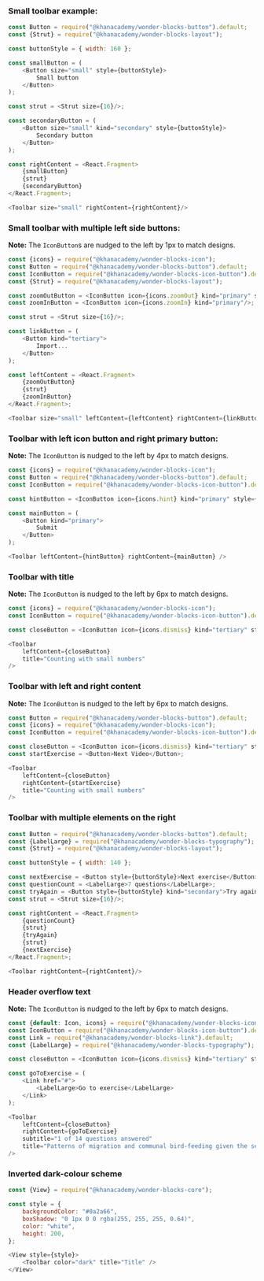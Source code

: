 ### Small toolbar example:

```js
const Button = require("@khanacademy/wonder-blocks-button").default;
const {Strut} = require("@khanacademy/wonder-blocks-layout");

const buttonStyle = { width: 160 };

const smallButton = (
    <Button size="small" style={buttonStyle}>
        Small button
    </Button>
);

const strut = <Strut size={16}/>;

const secondaryButton = (
    <Button size="small" kind="secondary" style={buttonStyle}>
        Secondary button
    </Button>
);

const rightContent = <React.Fragment>
    {smallButton}
    {strut}
    {secondaryButton}
</React.Fragment>;

<Toolbar size="small" rightContent={rightContent}/>
```

### Small toolbar with multiple left side buttons:

**Note:** The `IconButton`s are nudged to the left by 1px to match designs.

```js
const {icons} = require("@khanacademy/wonder-blocks-icon");
const Button = require("@khanacademy/wonder-blocks-button").default;
const IconButton = require("@khanacademy/wonder-blocks-icon-button").default;
const {Strut} = require("@khanacademy/wonder-blocks-layout");

const zoomOutButton = <IconButton icon={icons.zoomOut} kind="primary" style={{marginLeft:-1}}/>;
const zoomInButton = <IconButton icon={icons.zoomIn} kind="primary"/>;

const strut = <Strut size={16}/>;

const linkButton = (
    <Button kind="tertiary">
        Import...
    </Button>
);

const leftContent = <React.Fragment>
    {zoomOutButton}
    {strut}
    {zoomInButton}
</React.Fragment>;

<Toolbar size="small" leftContent={leftContent} rightContent={linkButton} />
```

### Toolbar with left icon button and right primary button:

**Note:** The `IconButton` is nudged to the left by 4px to match designs.

```js
const {icons} = require("@khanacademy/wonder-blocks-icon");
const Button = require("@khanacademy/wonder-blocks-button").default;
const IconButton = require("@khanacademy/wonder-blocks-icon-button").default;

const hintButton = <IconButton icon={icons.hint} kind="primary" style={{marginLeft: -4}}/>;

const mainButton = (
    <Button kind="primary">
        Submit
    </Button>
);

<Toolbar leftContent={hintButton} rightContent={mainButton} />
```

### Toolbar with title

**Note:** The `IconButton` is nudged to the left by 6px to match designs.

```js
const {icons} = require("@khanacademy/wonder-blocks-icon");
const IconButton = require("@khanacademy/wonder-blocks-icon-button").default;

const closeButton = <IconButton icon={icons.dismiss} kind="tertiary" style={{marginLeft: -6}}/>;

<Toolbar
    leftContent={closeButton}
    title="Counting with small numbers"
/>
```

### Toolbar with left and right content

**Note:** The `IconButton` is nudged to the left by 6px to match designs.

```js
const Button = require("@khanacademy/wonder-blocks-button").default;
const {icons} = require("@khanacademy/wonder-blocks-icon");
const IconButton = require("@khanacademy/wonder-blocks-icon-button").default;

const closeButton = <IconButton icon={icons.dismiss} kind="tertiary" style={{marginLeft: -6}}/>;
const startExercise = <Button>Next Video</Button>;

<Toolbar
    leftContent={closeButton}
    rightContent={startExercise}
    title="Counting with small numbers"
/>
```

### Toolbar with multiple elements on the right

```js
const Button = require("@khanacademy/wonder-blocks-button").default;
const {LabelLarge} = require("@khanacademy/wonder-blocks-typography");
const {Strut} = require("@khanacademy/wonder-blocks-layout");

const buttonStyle = { width: 140 };

const nextExercise = <Button style={buttonStyle}>Next exercise</Button>;
const questionCount = <LabelLarge>7 questions</LabelLarge>;
const tryAgain = <Button style={buttonStyle} kind="secondary">Try again</Button>;
const strut = <Strut size={16}/>;

const rightContent = <React.Fragment>
    {questionCount}
    {strut}
    {tryAgain}
    {strut}
    {nextExercise}
</React.Fragment>;

<Toolbar rightContent={rightContent}/>
```

### Header overflow text

**Note:** The `IconButton` is nudged to the left by 6px to match designs.

```js
const {default: Icon, icons} = require("@khanacademy/wonder-blocks-icon");
const IconButton = require("@khanacademy/wonder-blocks-icon-button").default;
const Link = require("@khanacademy/wonder-blocks-link").default;
const {LabelLarge} = require("@khanacademy/wonder-blocks-typography");

const closeButton = <IconButton icon={icons.dismiss} kind="tertiary" style={{marginLeft: -6}}/>;

const goToExercise = (
    <Link href="#">
        <LabelLarge>Go to exercise</LabelLarge>
    </Link>
);

<Toolbar
    leftContent={closeButton}
    rightContent={goToExercise}
    subtitle="1 of 14 questions answered"
    title="Patterns of migration and communal bird-feeding given the serious situation of things that will make this string long and obnoxious"
/>
```

### Inverted dark-colour scheme

```js
const {View} = require("@khanacademy/wonder-blocks-core");

const style = {
    backgroundColor: "#0a2a66",
    boxShadow: "0 1px 0 0 rgba(255, 255, 255, 0.64)",
    color: "white",
    height: 200,
};

<View style={style}>
    <Toolbar color="dark" title="Title" />
</View>
```
